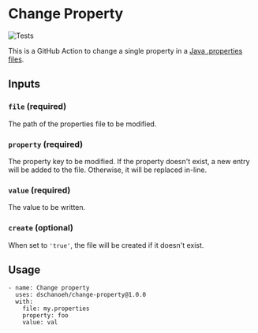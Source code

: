 # Change Property

![Tests](https://github.com/dschanoeh/change-property/actions/workflows/test.yaml/badge.svg)

This is a GitHub Action to change a single property in a [Java .properties files](https://en.wikipedia.org/wiki/.properties).


## Inputs

### `file` (required)
The path of the properties file to be modified.

### `property` (required)
The property key to be modified. If the property doesn't exist,
a new entry will be added to the file. Otherwise, it will be
replaced in-line.

### `value` (required)
The value to be written.

### `create` (optional)
When set to `'true'`, the file will be created if it doesn't exist.

## Usage

```
- name: Change property
  uses: dschanoeh/change-property@1.0.0
  with:
    file: my.properties
    property: foo
    value: val
```
